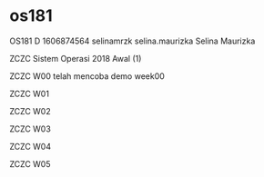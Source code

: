 # os181
OS181 D 1606874564 selinamrzk selina.maurizka Selina Maurizka

ZCZC Sistem Operasi 2018 Awal (1)

ZCZC W00 telah mencoba demo week00

ZCZC W01

ZCZC W02

ZCZC W03

ZCZC W04

ZCZC W05
